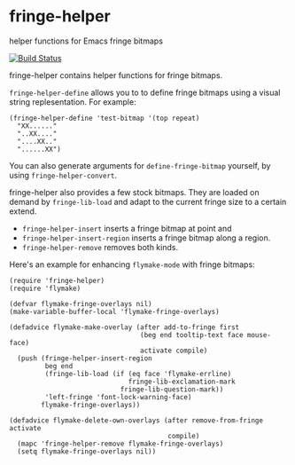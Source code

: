 fringe-helper
=============

helper functions for Emacs fringe bitmaps

[![Build Status](https://travis-ci.org/nschum/fringe-helper.el.png?branch=master)](https://travis-ci.org/nschum/fringe-helper.el)

fringe-helper contains helper functions for fringe bitmaps.

`fringe-helper-define` allows you to to define fringe bitmaps using a visual
string replesentation.  For example:

    (fringe-helper-define 'test-bitmap '(top repeat)
      "XX......"
      "..XX...."
      "....XX.."
      "......XX")

You can also generate arguments for `define-fringe-bitmap` yourself, by
using `fringe-helper-convert`.

fringe-helper also provides a few stock bitmaps.  They are loaded on demand
by `fringe-lib-load` and adapt to the current fringe size to a certain
extend.

- `fringe-helper-insert` inserts a fringe bitmap at point and
- `fringe-helper-insert-region` inserts a fringe bitmap along a region.
- `fringe-helper-remove` removes both kinds.

Here's an example for enhancing `flymake-mode` with fringe bitmaps:

    (require 'fringe-helper)
    (require 'flymake)

    (defvar flymake-fringe-overlays nil)
    (make-variable-buffer-local 'flymake-fringe-overlays)

    (defadvice flymake-make-overlay (after add-to-fringe first
                                     (beg end tooltip-text face mouse-face)
                                     activate compile)
      (push (fringe-helper-insert-region
             beg end
             (fringe-lib-load (if (eq face 'flymake-errline)
                                  fringe-lib-exclamation-mark
                                fringe-lib-question-mark))
             'left-fringe 'font-lock-warning-face)
            flymake-fringe-overlays))

    (defadvice flymake-delete-own-overlays (after remove-from-fringe activate
                                            compile)
      (mapc 'fringe-helper-remove flymake-fringe-overlays)
      (setq flymake-fringe-overlays nil))
